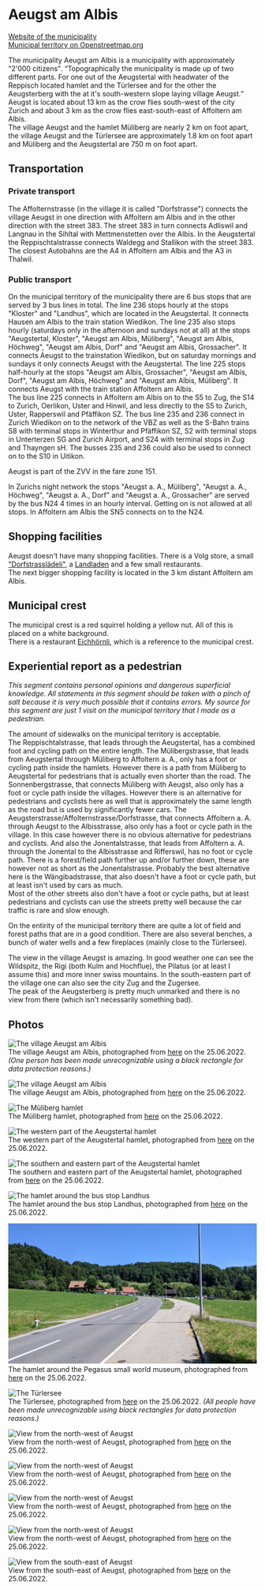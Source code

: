 # Aeugst am Albis

[Website of the municipality](https://www.aeugst-albis.ch/)  
[Municipal territory on Openstreetmap.org](https://www.openstreetmap.org/relation/1682079)

The municipality Aeugst am Albis is a municipality with approximately <q cite="https://www.aeugst-albis.ch/gemeinde/zahlen-fakten.html/21">2'000 citizens</q>. <q cite="https://www.aeugst-albis.ch/gemeinde/unser-dorf.html/19">Topographically the municipality is made up of two different parts. For one out of the Aeugstertal with headwater of the Reppisch located hamlet and the Türlersee and for the other the Aeugsterberg with the at it's south-western slope laying village Aeugst.</q> Aeugst is located about 13 km as the crow flies south-west of the city Zurich and about 3 km as the crow flies east-south-east of Affoltern am Albis.  
The village Aeugst and the hamlet Müliberg are nearly 2 km on foot apart, the village Aeugst and the Türlersee are approximately 1.8 km on foot apart and Müliberg and the Aeugstertal are 750 m on foot apart.

## Transportation

### Private transport

The Affolternstrasse (in the village it is called "Dorfstrasse") connects the village Aeugst in one direction with Affoltern am Albis and in the other direction with the street 383. The street 383 in turn connects Adliswil and Langnau in the Sihltal with Mettmenstetten over the Albis. In the Aeugstertal the Reppischtalstrasse connects Waldegg and Stallikon with the street 383.  
The closest Autobahns are the A4 in Affoltern am Albis and the A3 in Thalwil.

### Public transport

On the municipal territory of the municipality there are 6 bus stops that are served by 3 bus lines in total. The line 236 stops hourly at the stops "Kloster" and "Landhus", which are located in the Aeugstertal. It connects Hausen am Albis to the train station Wiedikon. The line 235 also stops hourly (saturdays only in the afternoon and sundays not at all) at the stops "Aeugstertal, Kloster", "Aeugst am Albis, Müliberg", "Aeugst am Albis, Höchweg", "Aeugst am Albis, Dorf" and "Aeugst am Albis, Grossacher". It connects Aeugst to the trainstation Wiedikon, but on saturday mornings and sundays it only connects Aeugst with the Aeugstertal. The line 225 stops half-hourly at the stops "Aeugst am Albis, Grossacher", "Aeugst am Albis, Dorf", "Aeugst am Albis, Höchweg" and "Aeugst am Albis, Müliberg". It connects Aeugst with the train station Affoltern am Albis.  
The bus line 225 connects in Affoltern am Albis on to the S5 to Zug, the S14 to Zurich, Oerlikon, Uster and Hinwil, and less directly to the S5 to Zurich, Uster, Rapperswil and Pfäffikon SZ. The bus line 235 and 236 connect in Zurich Wiedikon on to the network of the VBZ as well as the S-Bahn trains S8 with terminal stops in Winterthur and Pfäffikon SZ, S2 with terminal stops in Unterterzen SG and Zurich Airport, and S24 with terminal stops in Zug and Thayngen sH. The busses 235 and 236 could also be used to connect on to the S10 in Uitikon.

Aeugst is part of the ZVV in the fare zone 151.

In Zurichs night network the stops "Aeugst a. A., Müliberg", "Aeugst a. A., Höchweg", "Aeugst a. A., Dorf" and "Aeugst a. A., Grossacher" are served by the bus N24 4 times in an hourly interval. Getting on is not allowed at all stops. In Affoltern am Albis the SN5 connects on to the N24.

## Shopping facilities

Aeugst doesn't have many shopping facilities. There is a Volg store, a small ["Dorfstrasslädeli"](https://www.dorfstrasslaedeli.ch), a [Landladen](http://www.der-landladen.ch) and a few small restaurants.  
The next bigger shopping facility is located in the 3 km distant Affoltern am Albis.

## Municipal crest

The municipal crest is a red squirrel holding a yellow nut. All of this is placed on a white background.  
There is a restaurant [Eichhörnli](https://eichhoernli-aeugst.ch/index.php), which is a reference to the municipal crest.

## Experiential report as a pedestrian

*This segment contains personal opinions and dangerous superficial knowledge. All statements in this segment should be taken with a pinch of salt because it is very much possible that it contains errors. My source for this segment are just 1 visit on the municipal territory that I made as a pedestrian.*

The amount of sidewalks on the municipal territory is acceptable.  
The Reppischtalstrasse, that leads through the Aeugstertal, has a combined foot and cycling path on the entire length. The Mülibergstrasse, that leads from Aeugstertal through Müliberg to Affoltern a. A., only has a foot or cycling path inside the hamlets. However there is a path from Müliberg to Aeugstertal for pedestrians that is actually even shorter than the road. The Sonnenbergstrasse, that connects Müliberg with Aeugst, also only has a foot or cycle path inside the villages. However there is an alternative for pedestrians and cyclists here as well that is approximately the same length as the road but is used by significantly fewer cars. The Aeugsterstrasse/Affolternstrasse/Dorfstrasse, that connects Affoltern a. A. through Aeugst to the Albisstrasse, also only has a foot or cycle path in the village. In this case however there is no obvious alternative for pedestrians and cyclists. And also the Jonentalstrasse, that leads from Affoltern a. A. through the Jonental to the Albisstrasse and Rifferswil, has no foot or cycle path. There is a forest/field path further up and/or further down, these are however not as short as the Jonentalstrasse. Probably the best alternative here is the Wängibadstrasse, that also doesn't have a foot or cycle path, but at least isn't used by cars as much.  
Most of the other streets also don't have a foot or cycle paths, but at least pedestrians and cyclists can use the streets pretty well because the car traffic is rare and slow enough.

On the entirity of the municipal territory there are quite a lot of field and forest paths that are in a good condition. There are also several benches, a bunch of water wells and a few fireplaces (mainly close to the Türlersee).

The view in the village Aeugst is amazing. In good weather one can see the Wildspitz, the Rigi (both Kulm and Hochflue), the Pilatus (or at least I assume this) and more inner swiss mountains. In the south-eastern part of the village one can also see the city Zug and the Zugersee.  
The peak of the Aeugsterberg is pretty much unmarked and there is no view from there (which isn't necessarily something bad).

## Photos

![The village Aeugst am Albis](../../images/Aeugst_a_A/Aeugst_a_A_2.jpg)  
The village Aeugst am Albis, photographed from [here](https://www.openstreetmap.org/search?whereami=1&amp;query=47.26411%2C8.47950#map=19/47.26411/8.47950) on the 25.06.2022. *(One person has been made unrecognizable using a black rectangle for data protection reasons.)*

![The village Aeugst am Albis](../../images/Aeugst_a_A/Aeugst_a_A_1.jpg)  
The village Aeugst am Albis, photographed from [here](https://www.openstreetmap.org/search?whereami=1&amp;query=47.26411%2C8.47950#map=19/47.26411/8.47950) on the 25.06.2022.

![The Müliberg hamlet](../../images/Aeugst_a_A/Mueliberg.jpg)  
The Müliberg hamlet, photographed from [here](https://www.openstreetmap.org/search?whereami=1&amp;query=47.28024%2C8.48030#map=19/47.28024/8.48030) on the 25.06.2022.

![The western part of the Aeugstertal hamlet](../../images/Aeugst_a_A/Aeugstertal_1.jpg)  
The western part of the Aeugstertal hamlet, photographed from [here](https://www.openstreetmap.org/search?whereami=1&amp;query=47.28535%2C8.47891#map=19/47.28535/8.47891) on the 25.06.2022.

![The southern and eastern part of the Aeugstertal hamlet](../../images/Aeugst_a_A/Aeugstertal_2.jpg)  
The southern and eastern part of the Aeugstertal hamlet, photographed from [here](https://www.openstreetmap.org/search?whereami=1&amp;query=47.28577%2C8.47922#map=17/47.28577/8.47922) on the 25.06.2022.

![The hamlet around the bus stop Landhus](../../images/Aeugst_a_A/Aeugst_Landhus_1.jpg)  
The hamlet around the bus stop Landhus, photographed from [here](https://www.openstreetmap.org/search?whereami=1&amp;query=47.28249%2C8.49518#map=19/47.28249/8.49518) on the 25.06.2022.

![The hamlet around the Pegasus small world museum](../../images/Aeugst_a_A/Aeugst_Landhus_2.jpg)  
The hamlet around the Pegasus small world museum, photographed from [here](https://www.openstreetmap.org/search?whereami=1&amp;query=47.27920%2C8.50112#map=19/47.27920/8.50112) on the 25.06.2022.

![The Türlersee](../../images/Aeugst_a_A/Tuerlersee_Aeugst.jpg)  
The Türlersee, photographed from [here](https://www.openstreetmap.org/search?whereami=1&amp;query=47.27479%2C8.49548#map=19/47.27479/8.49548) on the 25.06.2022. *(All people have been made unrecognizable using black rectangles for data protection reasons.)*

![View from the north-west of Aeugst](../../images/Aeugst_a_A/Aeugst_Aussicht_1.jpg)  
View from the north-west of Aeugst, photographed from [here](https://www.openstreetmap.org/search?whereami=1&amp;query=47.27193%2C8.48017#map=19/47.27193/8.48017) on the 25.06.2022.

![View from the north-west of Aeugst](../../images/Aeugst_a_A/Aeugst_Aussicht_2.jpg)  
View from the north-west of Aeugst, photographed from [here](https://www.openstreetmap.org/search?whereami=1&amp;query=47.27193%2C8.48017#map=19/47.27193/8.48017) on the 25.06.2022.

![View from the north-west of Aeugst](../../images/Aeugst_a_A/Aeugst_Aussicht_3.jpg)  
View from the north-west of Aeugst, photographed from [here](https://www.openstreetmap.org/search?whereami=1&amp;query=47.27193%2C8.48017#map=19/47.27193/8.48017) on the 25.06.2022.

![View from the north-west of Aeugst](../../images/Aeugst_a_A/Aeugst_Aussicht_4.jpg)  
View from the north-west of Aeugst, photographed from [here](https://www.openstreetmap.org/search?whereami=1&amp;query=47.27193%2C8.48017#map=19/47.27193/8.48017) on the 25.06.2022.

![View from the south-east of Aeugst](../../images/Aeugst_a_A/Aeugst_Aussicht_5.jpg)  
View from the south-east of Aeugst, photographed from [here](https://www.openstreetmap.org/search?whereami=1&amp;query=47.26783%2C8.48968#map=19/47.26783/8.48968) on the 25.06.2022.
